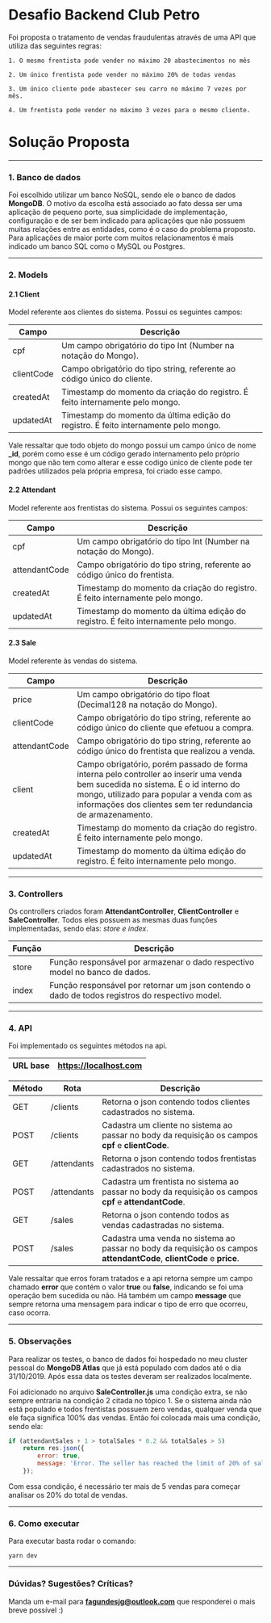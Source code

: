 # Desafio Backend Club Petro

Foi proposta o tratamento de vendas fraudulentas através de uma API que utiliza das seguintes regras:

```
1. O mesmo frentista pode vender no máximo 20 abastecimentos no mês
```

```
2. Um único frentista pode vender no máximo 20% de todas vendas
```

```
3. Um único cliente pode abastecer seu carro no máximo 7 vezes por mês.
```

```
4. Um frentista pode vender no máximo 3 vezes para o mesmo cliente.
```

# Solução Proposta

---

### 1. Banco de dados

Foi escolhido utilizar um banco NoSQL, sendo ele o banco de dados **MongoDB**. O motivo da escolha está associado ao fato dessa ser uma aplicação de pequeno porte, sua simplicidade de implementação, configuração e de ser bem indicado para aplicações que não possuem muitas relações entre as entidades, como é o caso do problema proposto.
Para aplicações de maior porte com muitos relacionamentos é mais indicado um banco SQL como o MySQL ou Postgres.

---

### 2. Models

#### 2.1 Client

Model referente aos clientes do sistema. Possui os seguintes campos:

| Campo      | Descrição                                                                           |
| ---------- | ----------------------------------------------------------------------------------- |
| cpf        | Um campo obrigatório do tipo Int (Number na notação do Mongo).                      |
| clientCode | Campo obrigatório do tipo string, referente ao código único do cliente.             |
| createdAt  | Timestamp do momento da criação do registro. É feito internamente pelo mongo.       |
| updatedAt  | Timestamp do momento da última edição do registro. É feito internamente pelo mongo. |

Vale ressaltar que todo objeto do mongo possui um campo único de nome **\_id**, porém como esse é um código gerado internamento pelo próprio mongo que não tem como alterar e esse codigo único de cliente pode ter padrões utilizados pela própria empresa, foi criado esse campo.

#### 2.2 Attendant

Model referente aos frentistas do sistema. Possui os seguintes campos:

| Campo         | Descrição                                                                           |
| ------------- | ----------------------------------------------------------------------------------- |
| cpf           | Um campo obrigatório do tipo Int (Number na notação do Mongo).                      |
| attendantCode | Campo obrigatório do tipo string, referente ao código único do frentista.           |
| createdAt     | Timestamp do momento da criação do registro. É feito internamente pelo mongo.       |
| updatedAt     | Timestamp do momento da última edição do registro. É feito internamente pelo mongo. |

#### 2.3 Sale

Model referente às vendas do sistema.

| Campo         | Descrição                                                                                                                                                                                                                                     |
| ------------- | --------------------------------------------------------------------------------------------------------------------------------------------------------------------------------------------------------------------------------------------- |
| price         | Um campo obrigatório do tipo float (Decimal128 na notação do Mongo).                                                                                                                                                                          |
| clientCode    | Campo obrigatório do tipo string, referente ao código único do cliente que efetuou a compra.                                                                                                                                                  |
| attendantCode | Campo obrigatório do tipo string, referente ao código único do frentista que realizou a venda.                                                                                                                                                |
| client        | Campo obrigatório, porém passado de forma interna pelo controller ao inserir uma venda bem sucedida no sistema. É o id interno do mongo, utilizado para popular a venda com as informações dos clientes sem ter redundancia de armazenamento. |
| createdAt     | Timestamp do momento da criação do registro. É feito internamente pelo mongo.                                                                                                                                                                 |
| updatedAt     | Timestamp do momento da última edição do registro. É feito internamente pelo mongo.                                                                                                                                                           |

---

### 3. Controllers

Os controllers criados foram **AttendantController**, **ClientController** e **SaleController**. Todos eles possuem as mesmas duas funções implementadas, sendo elas: _store e index_.

| Função | Descrição                                                                                       |
| ------ | ----------------------------------------------------------------------------------------------- |
| store  | Função responsável por armazenar o dado respectivo model no banco de dados.                     |
| index  | Função responsável por retornar um json contendo o dado de todos registros do respectivo model. |

---

### 4. API

Foi implementado os seguintes métodos na api.

| URL base | https://localhost.com |
| -------- | --------------------- |


| Método | Rota        | Descrição                                                                                                              |
| :----- | ----------- | ---------------------------------------------------------------------------------------------------------------------- |
| GET    | /clients    | Retorna o json contendo todos clientes cadastrados no sistema.                                                         |
| POST   | /clients    | Cadastra um cliente no sistema ao passar no body da requisição os campos **cpf** e **clientCode**.                     |
| GET    | /attendants | Retorna o json contendo todos frentistas cadastrados no sistema.                                                       |
| POST   | /attendants | Cadastra um frentista no sistema ao passar no body da requisição os campos **cpf** e **attendantCode**.                |
| GET    | /sales      | Retorna o json contendo todos as vendas cadastradas no sistema.                                                        |
| POST   | /sales      | Cadastra uma venda no sistema ao passar no body da requisição os campos **attendantCode**, **clientCode** e **price**. |

Vale ressaltar que erros foram tratados e a api retorna sempre um campo chamado **error** que contém o valor **true** ou **false**, indicando se foi uma operação bem sucedida ou não. Há também um campo **message** que sempre retorna uma mensagem para indicar o tipo de erro que ocorreu, caso ocorra.

---

### 5. Observações

Para realizar os testes, o banco de dados foi hospedado no meu cluster pessoal do **MongoDB Atlas** que já está populado com dados até o dia 31/10/2019. Após essa data os testes deveram ser realizados localmente.

Foi adicionado no arquivo **SaleController.js** uma condição extra, se não sempre entraria na condição 2 citada no tópico 1. Se o sistema ainda não está populado e todos frentistas possuem zero vendas, qualquer venda que ele faça significa 100% das vendas. Então foi colocada mais uma condição, sendo ela:

```js
if (attendantSales + 1 > totalSales * 0.2 && totalSales > 5)
	return res.json({
		error: true,
		message: 'Error. The seller has reached the limit of 20% of sales.',
	});
```

Com essa condição, é necessário ter mais de 5 vendas para começar analisar os 20% do total de vendas.

---

### 6. Como executar

Para executar basta rodar o comando:

```
yarn dev
```

---

### Dúvidas? Sugestões? Críticas?

Manda um e-mail para **fagundesjg@outlook.com** que responderei o mais breve possível :)
